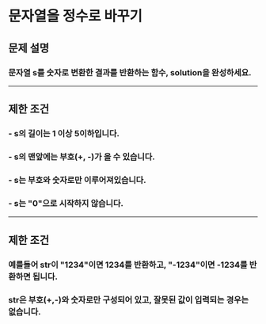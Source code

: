 # 문자열을 정수로 바꾸기
## 문제 설명
### 문자열 s를 숫자로 변환한 결과를 반환하는 함수, solution을 완성하세요.
***
## 제한 조건
### - s의 길이는 1 이상 5이하입니다.
### - s의 맨앞에는 부호(+, -)가 올 수 있습니다.
### - s는 부호와 숫자로만 이루어져있습니다.
### - s는 "0"으로 시작하지 않습니다.
***
## 제한 조건
### 예를들어 str이 "1234"이면 1234를 반환하고, "-1234"이면 -1234를 반환하면 됩니다.
### str은 부호(+,-)와 숫자로만 구성되어 있고, 잘못된 값이 입력되는 경우는 없습니다.